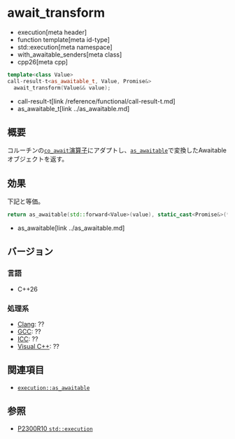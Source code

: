 # await_transform
* execution[meta header]
* function template[meta id-type]
* std::execution[meta namespace]
* with_awaitable_senders[meta class]
* cpp26[meta cpp]

```cpp
template<class Value>
call-result-t<as_awaitable_t, Value, Promise&>
  await_transform(Value&& value);
```
* call-result-t[link /reference/functional/call-result-t.md]
* as_awaitable_t[link ../as_awaitable.md]

## 概要
コルーチンの[`co_await`演算子](/lang/cpp20/coroutines.md)にアダプトし、[`as_awaitable`](../as_awaitable.md)で変換したAwaitableオブジェクトを返す。


## 効果
下記と等価。

```cpp
return as_awaitable(std::forward<Value>(value), static_cast<Promise&>(*this));
```
* as_awaitable[link ../as_awaitable.md]


## バージョン
### 言語
- C++26

### 処理系
- [Clang](/implementation.md#clang): ??
- [GCC](/implementation.md#gcc): ??
- [ICC](/implementation.md#icc): ??
- [Visual C++](/implementation.md#visual_cpp): ??


## 関連項目
- [`execution::as_awaitable`](../as_awaitable.md)


## 参照
- [P2300R10 `std::execution`](https://www.open-std.org/jtc1/sc22/wg21/docs/papers/2024/p2300r10.html)
